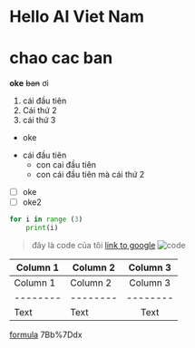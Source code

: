 # **Hello AI Viet Nam**

# chao cac ban
**oke** ~~ban~~ ơi 
1. cái đầu tiên 
2. Cái thứ 2
3. cái thứ 3 
* oke 
-  cái đầu tiên
    - con cai đầu tiên 
    - con cái đầu tiên mà cái thứ 2 
- [ ] oke 
- [ ] oke2 
```python = 
for i in range (3)
    print(i)
```
> đây là code của tôi
> [link to google](https://hackmd.io/ipy6-p_wRu-j1JQCtln5bA?both)
> ![code](https://i.imgur.com/LK7c0yH.jpg)


| Column 1 | Column 2 | Column 3 |
| -------- | -------- |:--------:|
| Column 1 | Column 2 | Column 3 |
| -------- | -------- | -------- |
| Text     | Text     |   Text   |


[formula](https://https://latex.codecogs.com/gif.latex?sum%20%3D%20%5Cint_%7Ba%7D%5E%7Bb%7Ddx)
7Bb%7Ddx